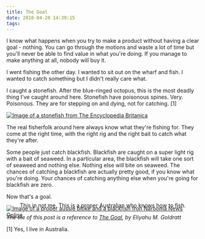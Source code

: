 ```yaml
---
title: The Goal
date: 2018-04-20 14:39:15
tags:
---
```


I know what happens when you try to make a product without having a clear goal - nothing. You can go through the motions and waste a lot of time but you'll never be able to find value in what you're doing. If you manage to make anything at all, nobody will buy it.

I went fishing the other day. I wanted to sit out on the wharf and fish. I wanted to catch something but I didn't really care what.

I caught a stonefish. After the blue-ringed octopus, this is the most deadly thing I've caught around here. Stonefish have poisonous spines. Very. Poisonous. They are for stepping on and dying, not for catching. [1]

[![Image of a stonefish from The Encyclopedia Britanica](https://cdn.britannica.com/700x450/79/175979-004-36F859E3.jpg)](https://www.britannica.com/animal/stonefish-Synanceiidae-family)

The real fisherfolk around here always know what they're fishing for. They come at the right time, with the right rig and the right bait to catch what they're after.

Some people just catch blackfish. Blackfish are caught on a super light rig with a bait of seaweed. In a particular area, the blackfish will take one sort of seaweed and nothing else. Nothing else will bite on seaweed. The chances of catching a blackfish are actually pretty good, if you know what you're doing. Your chances of catching anything else when you're going for blackfish are zero.

Now that's a goal.

[![Image of a proper aussie bloke and a blackfish fron Narooma News Online](https://nnimgt-a.akamaihd.net/transform/v1/crop/frm/YBh6smpfqc8LAq7KVtmah/b2b2ca38-af99-49d4-b786-035d98794886.jpg/r0_0_720_960_w1200_h678_fmax.jpg)](https://www.naroomanewsonline.com.au/story/3873509/fishing-report-far-south-coast-nsw-april-27/#slide=7)
<span style="text-align: center; display: block; margin-top: -3em;">This in not me. This is a proper Australian who knows how to fish.</span>

_The tile of this post is a reference to [The Goal](https://en.wikipedia.org/wiki/The_Goal), by Eliyahu M. Goldratt_

[1] Yes, I live in Australia.
